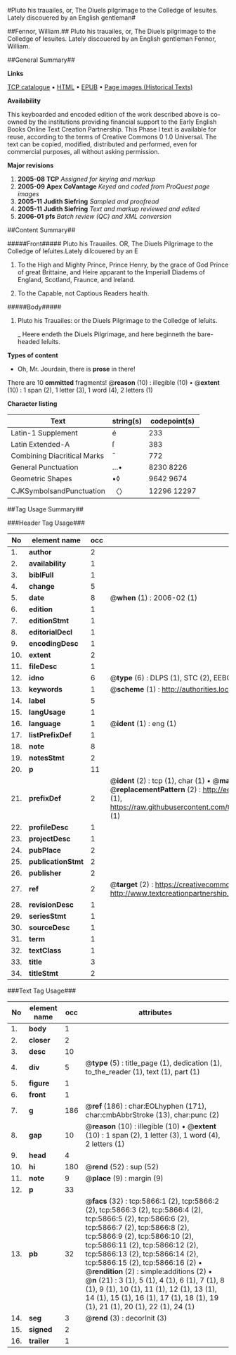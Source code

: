 #Pluto his trauailes, or, The Diuels pilgrimage to the Colledge of Iesuites. Lately discouered by an English gentleman#

##Fennor, William.##
Pluto his trauailes, or, The Diuels pilgrimage to the Colledge of Iesuites. Lately discouered by an English gentleman
Fennor, William.

##General Summary##

**Links**

[TCP catalogue](http://www.ota.ox.ac.uk/tcp/)  • 
[HTML](http://tei.it.ox.ac.uk/tcp/Texts-HTML/free/A00/A00650.html)  • 
[EPUB](http://tei.it.ox.ac.uk/tcp/Texts-EPUB/free/A00/A00650.epub) • 
[Page images (Historical Texts)](https://data.historicaltexts.jisc.ac.uk/view?pubId=eebo-99841292e&pageId=eebo-99841292e-5866-1)

**Availability**

This keyboarded and encoded edition of the
	       work described above is co-owned by the institutions
	       providing financial support to the Early English Books
	       Online Text Creation Partnership. This Phase I text is
	       available for reuse, according to the terms of Creative
	       Commons 0 1.0 Universal. The text can be copied,
	       modified, distributed and performed, even for
	       commercial purposes, all without asking permission.

**Major revisions**

1. __2005-08__ __TCP__ *Assigned for keying and markup*
1. __2005-09__ __Apex CoVantage__ *Keyed and coded from ProQuest page images*
1. __2005-11__ __Judith Siefring__ *Sampled and proofread*
1. __2005-11__ __Judith Siefring__ *Text and markup reviewed and edited*
1. __2006-01__ __pfs__ *Batch review (QC) and XML conversion*

##Content Summary##

#####Front#####
Pluto his Trauailes. OR, The Diuels Pilgrimage to the Colledge of Ieſuites.Lately diſcouered by an E
1. To the High and Mighty Prince, Prince Henry, by the grace of God Prince of great Brittaine, and Heire apparant to the Imperiall Diadems of England, Scotland, Fraunce, and Ireland.

1. To the Capable, not Captious Readers health.

#####Body#####

1. Pluto his Trauailes: or the Diuels Pilgrimage to the Colledge of Ieſuits.

    _ Heere endeth the Diuels Pilgrimage, and here beginneth the bare-headed Ieſuits.

**Types of content**

  * Oh, Mr. Jourdain, there is **prose** in there!

There are 10 **ommitted** fragments! 
 @__reason__ (10) : illegible (10)  •  @__extent__ (10) : 1 span (2), 1 letter (3), 1 word (4), 2 letters (1)

**Character listing**


|Text|string(s)|codepoint(s)|
|---|---|---|
|Latin-1 Supplement|é|233|
|Latin Extended-A|ſ|383|
|Combining             Diacritical Marks|̄|772|
|General Punctuation|…•|8230 8226|
|Geometric Shapes|▪◊|9642 9674|
|CJKSymbolsandPunctuation|〈〉|12296 12297|

##Tag Usage Summary##

###Header Tag Usage###

|No|element name|occ|attributes|
|---|---|---|---|
|1.|__author__|2||
|2.|__availability__|1||
|3.|__biblFull__|1||
|4.|__change__|5||
|5.|__date__|8| @__when__ (1) : 2006-02 (1)|
|6.|__edition__|1||
|7.|__editionStmt__|1||
|8.|__editorialDecl__|1||
|9.|__encodingDesc__|1||
|10.|__extent__|2||
|11.|__fileDesc__|1||
|12.|__idno__|6| @__type__ (6) : DLPS (1), STC (2), EEBO-CITATION (1), PROQUEST (1), VID (1)|
|13.|__keywords__|1| @__scheme__ (1) : http://authorities.loc.gov/ (1)|
|14.|__label__|5||
|15.|__langUsage__|1||
|16.|__language__|1| @__ident__ (1) : eng (1)|
|17.|__listPrefixDef__|1||
|18.|__note__|8||
|19.|__notesStmt__|2||
|20.|__p__|11||
|21.|__prefixDef__|2| @__ident__ (2) : tcp (1), char (1)  •  @__matchPattern__ (2) : ([0-9\-]+):([0-9IVX]+) (1), (.+) (1)  •  @__replacementPattern__ (2) : http://eebo.chadwyck.com/downloadtiff?vid=$1&page=$2 (1), https://raw.githubusercontent.com/textcreationpartnership/Texts/master/tcpchars.xml#$1 (1)|
|22.|__profileDesc__|1||
|23.|__projectDesc__|1||
|24.|__pubPlace__|2||
|25.|__publicationStmt__|2||
|26.|__publisher__|2||
|27.|__ref__|2| @__target__ (2) : https://creativecommons.org/publicdomain/zero/1.0/ (1), http://www.textcreationpartnership.org/docs/. (1)|
|28.|__revisionDesc__|1||
|29.|__seriesStmt__|1||
|30.|__sourceDesc__|1||
|31.|__term__|1||
|32.|__textClass__|1||
|33.|__title__|3||
|34.|__titleStmt__|2||


###Text Tag Usage###

|No|element name|occ|attributes|
|---|---|---|---|
|1.|__body__|1||
|2.|__closer__|2||
|3.|__desc__|10||
|4.|__div__|5| @__type__ (5) : title_page (1), dedication (1), to_the_reader (1), text (1), part (1)|
|5.|__figure__|1||
|6.|__front__|1||
|7.|__g__|186| @__ref__ (186) : char:EOLhyphen (171), char:cmbAbbrStroke (13), char:punc (2)|
|8.|__gap__|10| @__reason__ (10) : illegible (10)  •  @__extent__ (10) : 1 span (2), 1 letter (3), 1 word (4), 2 letters (1)|
|9.|__head__|4||
|10.|__hi__|180| @__rend__ (52) : sup (52)|
|11.|__note__|9| @__place__ (9) : margin (9)|
|12.|__p__|33||
|13.|__pb__|32| @__facs__ (32) : tcp:5866:1 (2), tcp:5866:2 (2), tcp:5866:3 (2), tcp:5866:4 (2), tcp:5866:5 (2), tcp:5866:6 (2), tcp:5866:7 (2), tcp:5866:8 (2), tcp:5866:9 (2), tcp:5866:10 (2), tcp:5866:11 (2), tcp:5866:12 (2), tcp:5866:13 (2), tcp:5866:14 (2), tcp:5866:15 (2), tcp:5866:16 (2)  •  @__rendition__ (2) : simple:additions (2)  •  @__n__ (21) : 3 (1), 5 (1), 4 (1), 6 (1), 7 (1), 8 (1), 9 (1), 10 (1), 11 (1), 12 (1), 13 (1), 14 (1), 15 (1), 16 (1), 17 (1), 18 (1), 19 (1), 21 (1), 20 (1), 22 (1), 24 (1)|
|14.|__seg__|3| @__rend__ (3) : decorInit (3)|
|15.|__signed__|2||
|16.|__trailer__|1||
